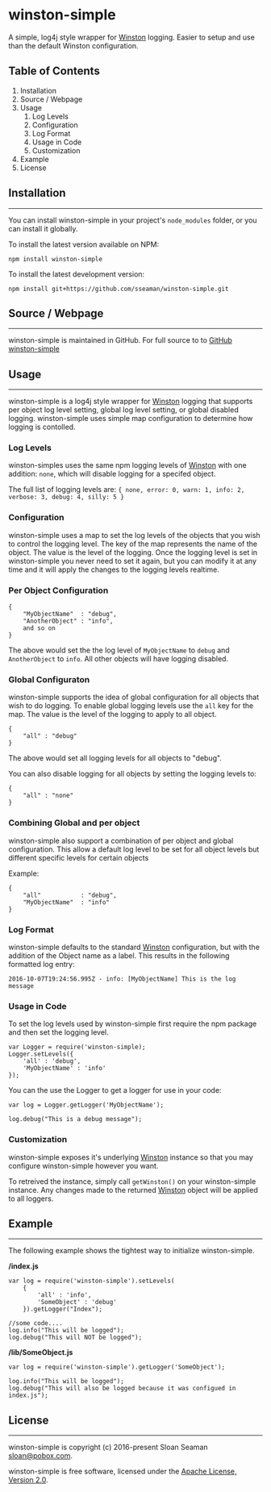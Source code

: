 # winston-simple

A simple, log4j style wrapper for [Winston](https://github.com/winstonjs/winston) logging.  Easier to setup 
and use than the default Winston configuration.

## Table of Contents
1. Installation
2. Source / Webpage
3. Usage
    1. Log Levels
    2. Configuration
    3. Log Format
    4. Usage in Code
    5. Customization
4. Example
5. License

## Installation
-----
You can install winston-simple in your project's `node_modules` folder, or you can install it globally.

To install the latest version available on NPM:

    npm install winston-simple

To install the latest development version:

    npm install git+https://github.com/sseaman/winston-simple.git

## Source / Webpage
-----
winston-simple is maintained in GitHub.  For full source to to [GitHub winston-simple](https://github.com/sseaman/winston-simple)

## Usage
-----
winston-simple is a log4j style wrapper for [Winston](https://github.com/winstonjs/winston) logging that supports
per object log level setting, global log level setting, or global disabled logging.  winston-simple uses simple 
map configuration to determine how logging is contolled.

### Log Levels
winston-simples uses the same npm logging levels of [Winston](https://github.com/winstonjs/winston) with one 
addition: `none`, which will disable logging for a specifed object.

The full list of logging levels are:
```{ none, error: 0, warn: 1, info: 2, verbose: 3, debug: 4, silly: 5 }```

### Configuration 
winston-simple uses a map to set the log levels of the objects that you wish to control the logging level.  The
key of the map represents the name of the object.  The value is the level of the logging.  Once the logging level is set
in winston-simple you never need to set it again, but you can modify it at any time and it will apply the changes to the logging 
levels realtime.

### Per Object Configuration

```
{
	"MyObjectName"  : "debug",
	"AnotherObject" : "info",
	and so on
}
```

The above would set the the log level of `MyObjectName` to `debug` and `AnotherObject` to `info`.  All other objects will have logging disabled.

### Global Configuraton
winston-simple supports the idea of global configuration for all objects that wish to do logging.  To enable global logging levels
use the `all` key for the map.  The value is the level of the logging to apply to all object.

```
{
	"all" : "debug"
}
```
The above would set all logging levels for all objects to "debug".

You can also disable logging for all objects by setting the logging levels to:

```
{
	"all" : "none"
}
```

### Combining Global and per object
winston-simple also support a combination of per object and global configuration.  This allow a default log level to be 
set for all object levels but different specific levels for certain objects

Example:
```
{
	"all" 			: "debug",
	"MyObjectName"	: "info"
}
```

### Log Format
winston-simple defaults to the standard [Winston](https://github.com/winstonjs/winston) configuration, but with the 
addition of the Object name as a label.
This results in the following formatted log entry:

```
2016-10-07T19:24:56.995Z - info: [MyObjectName] This is the log message
```

### Usage in Code
To set the log levels used by winston-simple first require the npm package and then set the logging level.
```
var Logger = require('winston-simple);
Logger.setLevels({
	'all' : 'debug',
	'MyObjectName' : 'info'
});
```

You can the use the Logger to get a logger for use in your code:
```
var log = Logger.getLogger('MyObjectName');

log.debug("This is a debug message");
```

### Customization
winston-simple exposes it's underlying [Winston](https://github.com/winstonjs/winston) instance so that you may 
configure winston-simple however you want.  

To retreived the instance, simply call `getWinston()` on your winston-simple instance.  Any changes made to the
returned [Winston](https://github.com/winstonjs/winston) object will be applied to all loggers.

## Example
-----
The following example shows the tightest way to initialize winston-simple.

**/index.js**

```
var log = require('winston-simple').setLevels(
	{
		'all' : 'info',
		'SomeObject' : 'debug'
	}).getLogger("Index");

//some code....
log.info("This will be logged");
log.debug("This will NOT be logged");
```

**/lib/SomeObject.js**
```
var log = require('winston-simple').getLogger('SomeObject');

log.info("This will be logged");
log.debug("This will also be logged because it was configued in index.js");
```

## License
-----
winston-simple is copyright (c) 2016-present Sloan Seaman <sloan@pobox.com>.

winston-simple is free software, licensed under the [Apache License, Version 2.0](https://www.apache.org/licenses/LICENSE-2.0).